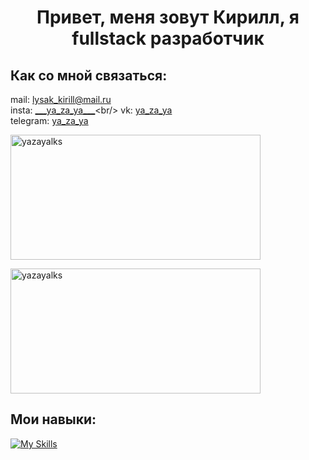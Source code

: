 <h1 align="center">Привет, меня зовут Кирилл, я fullstack разработчик</h1>



## Как со мной связаться:
mail: [lysak_kirill@mail.ru]( https://e.mail.ru/compose/?to=lysak_kirill@mail.ru)<br/>
insta: [&#95;&#95;&#95;ya_za_ya&#95;&#95;&#95;](https://www.instagram.com/___ya_za_ya___)<br/>
 vk: [ya_za_ya](https://vk.com/ya_za_ya)<br/>
telegram: [ya_za_ya](https://t.me/ya_za_ya)


<p>
    <img  align="center" width ="400" height="200" src="https://github-readme-stats.vercel.app/api/top-langs?username=yazayalks&show_icons=true&locale=en&layout=compact" alt="yazayalks" />
</p>

<p>
    <img  align="center" width ="400" height="200" src="https://github-readme-stats.vercel.app/api?username=yazayalks&show_icons=true&locale=en" alt="yazayalks" />

</p>



## Мои навыки:


[![My Skills](https://skillicons.dev/icons?i=js,ts,html,css,c,cs,cpp,py,react,nextjs,vercel,dotnet,nodejs,express,postman,figma,arduino,babel,bootstrap,jest,git,vite,stackoverflow,sass,postgres,raspberrypi,mongodb,materialui,linux,github,gitlab,firebase,docker,svg,webpack,azure,vscode,visualstudio,vim,xd,ae,ps,ai,pr,ableton&theme=dark&perline=7)](https://skillicons.dev)





